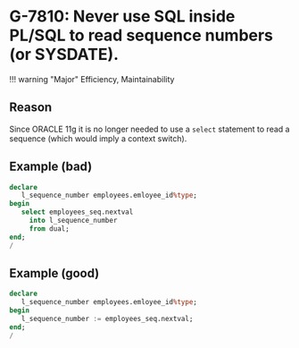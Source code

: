 # G-7810: Never use SQL inside PL/SQL to read sequence numbers (or SYSDATE).

!!! warning "Major"
    Efficiency, Maintainability

## Reason

Since ORACLE 11g it is no longer needed to use a `select` statement to read a sequence (which would imply a context switch).

## Example (bad)

``` sql
declare
   l_sequence_number employees.emloyee_id%type;
begin
   select employees_seq.nextval
     into l_sequence_number
     from dual;
end;
/
```

## Example (good)

``` sql
declare
   l_sequence_number employees.emloyee_id%type;
begin
   l_sequence_number := employees_seq.nextval;
end;
/
```
